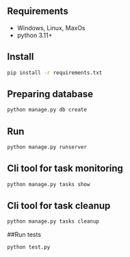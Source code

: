 ## Requirements
- Windows, Linux, MaxOs
- python 3.11+

## Install
```sh
pip install -r requirements.txt
```

## Preparing database
```sh
python manage.py db create
```

## Run
```sh
python manage.py runserver
```

## Cli tool for task monitoring
```sh
python manage.py tasks show
```

## Cli tool for task cleanup
```sh
python manage.py tasks cleanup
```

##Run tests
```sh
python test.py
```
